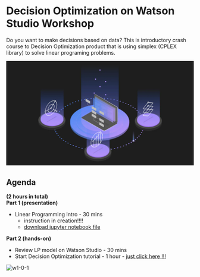 # Decision Optimization on Watson Studio Workshop


    

    
Do you want to make decisions based on data? This is introductory crash course to Decision Optimization product that is using simplex (CPLEX library) to solve linear programing problems.   
     
     
![w6-1](/images/w6-1.png)      
    
## Agenda    
    
**(2 hours in total)**    
**Part 1 (presentation)**
+ Linear Programming Intro - 30 mins  
    + instruction in creation!!!!
    + [download jupyter notebook file](https://github.com/ertogrul/ertogrul.github.io/blob/master/Cake%20Competition%20Problem.ipynb)

**Part 2 (hands-on)**
+ Review LP model on Watson Studio - 30 mins
+ Start Decision Optimization tutorial - 1 hour -  [just click here !!!](https://www.ibm.com/cloud/garage/dte/tutorial/ibm-decision-optimization-ibm-watson-studio-market-campaign)


![w1-0-1](/images/w1-0-1.png)    
  